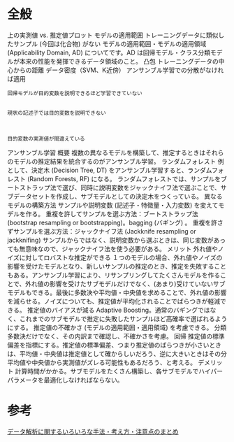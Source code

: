 # 全般


上の実測値 vs. 推定値プロット
    モデルの適用範囲
        トレーニングデータに類似したサンプル (今回は化合物) がない
        モデルの適用範囲・モデルの適用領域 (Applicability Domain, AD) についてです。AD は回帰モデル・クラス分類モデルが本来の性能を発揮できるデータ領域のこと。
            凸包
            トレーニングデータの中心からの距離
            データ密度（SVM、K近傍）
            アンサンブル学習での分散がなければ適用

    回帰モデルが目的変数を説明できるほど学習できていない


    現状の記述子では目的変数を説明できない



    目的変数の実測値が間違えている

アンサンブル学習
    概要
        複数の異なるモデルを構築して、推定するときはそれらのモデルの推定結果を統合するのがアンサンブル学習。
    ランダムフォレスト
        例として、決定木 (Decision Tree, DT) をアンサンブル学習すると、ランダムフォレスト (Random Forests, RF) になる。
        ランダムフォレストでは、サンプルをブートストラップ法で選び、同時に説明変数をジャックナイフ法で選ぶことで、サブデータセットを作成し、サブモデルとしての決定木をつくっている。
    異なるモデルの構築方法
        サンプルや説明変数 (記述子・特徴量・入力変数) を変えてモデルを作る。
            重複を許してサンプルを選ぶ方法：ブートストラップ法 (bootstrap resampling or bootstrapping)。bagging (バギング) 。
            重複を許さずサンプルを選ぶ方法：ジャックナイフ法 (Jackknife resampling or jackknifing)
        サンプルからではなく、説明変数から選ぶときは、同じ変数があっても無意味なので、ジャックナイフ法を使う必要がある。
    メリット
        外れ値やノイズに対してロバストな推定ができる
            １つのモデルの場合、外れ値やノイズの影響を受けたモデルとなり、新しいサンプルの推定のとき、推定を失敗することもある。アンサンブル学習により、リサンプリングしてたくさんモデルを作ることで、外れ値の影響を受けたサブモデルだけでなく、(あまり)受けていないサブモデルもできる。最後に多数決や平均値・中央値を求めることで、外れ値の影響を減らせる。ノイズについても、推定値が平均化されることでばらつきが軽減できる。
        推定値のバイアスが減る
            Adaptive Boosting。通常のバギングではなく、これまでのサブモデルで推定に失敗したサンプルほど高確率で選ばれるようにする。
        推定値の不確かさ (モデルの適用範囲・適用領域) を考慮できる。
            分類
                多数決だけでなく、その内訳まで確認し、不確かさを考慮。
            回帰
                推定値の標準偏差を指標にする。推定値の標準偏差、つまり推定値のばらつきが小さいときは、平均値・中央値は推定値として確からしいだろう、逆に大きいときはその分平均値や中央値から実測値がズレる可能性もあるだろう、と考える。
    デメリット
        計算時間がかかる。サブモデルをたくさん構築し、各サブモデルでハイパーパラメータを最適化しなければならない。







# 参考
[データ解析に関するいろいろな手法・考え方・注意点のまとめ](https://datachemeng.com/summarydataanalysis/)  

